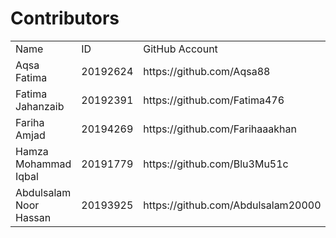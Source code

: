 # Contributors

<table>
  <tr>
    <td>Name</td>
    <td>ID</td>
    <td>GitHub Account</td>
  </tr>
   <tr>
     <td>Aqsa Fatima</td>
    <td>20192624</td>
    <td>https://github.com/Aqsa88</td>
  </tr>
   <tr>
    <td>Fatima Jahanzaib</td>
    <td>20192391</td>
    <td>https://github.com/Fatima476</td>
  </tr>
    <tr>
    <td>Fariha Amjad</td>
    <td>20194269</td>
    <td>https://github.com/Farihaaakhan</td>
  </tr>
    <tr>
    <td>Hamza Mohammad Iqbal </td>
    <td>20191779</td>
    <td>https://github.com/Blu3Mu51c</td>
  </tr>
  
  <tr>
    <td>Abdulsalam Noor Hassan</td>
    <td>20193925</td>
    <td>https://github.com/Abdulsalam20000</td>
    </tr>
</table>
